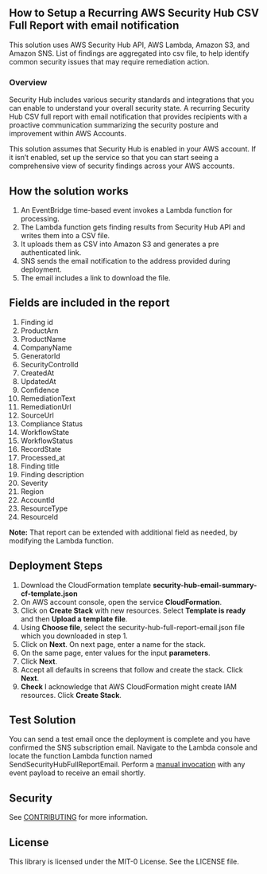 ## How to Setup a Recurring AWS Security Hub CSV Full Report with email notification
This solution uses AWS Security Hub API, AWS Lambda, Amazon S3, and Amazon SNS. List of findings are aggregated into csv file, to help identify common security issues that may require remediation action. 

### Overview
Security Hub includes various security standards and integrations that you can enable to understand your overall security state. A recurring Security Hub CSV full report with email notification that provides recipients with a proactive communication summarizing the security posture and improvement within AWS Accounts.

This solution assumes that Security Hub is enabled in your AWS account. If it isn’t enabled, set up the service so that you can start seeing a comprehensive view of security findings across your AWS accounts.

## How the solution works
1.	An EventBridge time-based event invokes a Lambda function for processing.
2.	The Lambda function gets finding results from Security Hub API and writes them into a CSV file.
3.  It uploads them as CSV into Amazon S3 and generates a pre authenticated link.
4.	SNS sends the email notification to the address provided during deployment.
5.	The email includes a link to download the file.

## Fields are included in the report
1.	Finding id
2.	ProductArn 
3.	ProductName
4.	CompanyName 
5.	GeneratorId 
6.	SecurityControlId
7.	CreatedAt
8.	UpdatedAt
9.	Confidence
10. RemediationText
11. RemediationUrl
12. SourceUrl
13. Compliance Status
14. WorkflowState 
15. WorkflowStatus
16. RecordState 
17. Processed_at
18. Finding title
19. Finding description 
20. Severity
21. Region
22. AccountId
23. ResourceType
24. ResourceId

**Note:** That report can be extended with additional field as needed, by modifying the Lambda function.

## Deployment Steps
1. Download the CloudFormation template **security-hub-email-summary-cf-template.json** 
2. On AWS account console, open the service **CloudFormation**.
3. Click on **Create Stack** with new resources. Select **Template is ready** and then **Upload a template file**.
4. Using **Choose file**, select the security-hub-full-report-email.json file which you downloaded in step 1.
5. Click on **Next**. On next page, enter a name for the stack.
6. On the same page, enter values for the input **parameters**.
7. Click **Next**.
8. Accept all defaults in screens that follow and create the stack. Click **Next**.
9. **Check** I acknowledge that AWS CloudFormation might create IAM resources. Click **Create Stack**.

## Test Solution
You can send a test email once the deployment is complete and you have confirmed the SNS subscription email.  Navigate to the Lambda console and locate the function Lambda function named SendSecurityHubFullReportEmail. Perform a [manual invocation](https://docs.aws.amazon.com/lambda/latest/dg/getting-started-create-function.html#get-started-invoke-manually) with any event payload to receive an email shortly. 

## Security

See [CONTRIBUTING](CONTRIBUTING.md#security-issue-notifications) for more information.

## License

This library is licensed under the MIT-0 License. See the LICENSE file.

